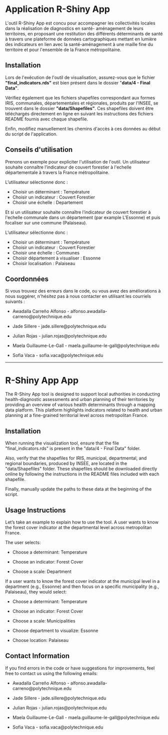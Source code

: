 # Application R-Shiny App

L'outil R-Shiny App est concu pour accompagner les collectivités locales dans la réalisation de diagnostics en santé- aménagement de leurs territoires, en proposant une restitution des différents déterminants de santé à travers une plateforme de données cartographiques mettant en lumière des indicateurs en lien avec la santé-aménagement à une maille fine du territoire et pour l'ensemble de la France métropolitaine.

## Installation

Lors de l'exécution de l'outil de visualisation, assurez-vous que le fichier **"final_indicators.rds"** est bien présent dans le dossier "**data/4 - Final Data"**.

Vérifiez également que les fichiers shapefiles correspondant aux formes IRIS, communales, départementales et régionales, produits par l'INSEE, se trouvent dans le dossier **"data/Shapefiles"**. Ces shapefiles doivent être téléchargés directement en ligne en suivant les instructions des fichiers README fournis avec chaque shapefile.

Enfin, modifiez manuellement les chemins d'accès à ces données au début du script de l'application.

## Conseils d'utilisation

Prenons un exemple pour expliciter l'utilisation de l'outil. Un utilisateur souhaite connaître l’indicateur de couvert forestier à l'echelle départementale à travers la France métropolitaine.

L’utilisateur sélectionne donc :

-   Choisir un déterminant : Température
-   Choisir un indicateur : Couvert Forestier
-   Choisir une échelle : Departement

Et si un utilisateur souhaite connaître l’indicateur de couvert forestier à l'echelle communale dans un département (par example L'Essonne) et puis focaliser sur une commune (Palaiseau).

L’utilisateur sélectionne donc :

-   Choisir un déterminant : Température
-   Choisir un indicateur : Couvert Forestier
-   Choisir une échelle : Communes
-   Choisir département à visualiser : Essonne
-   Choisir localisation : Palaiseau

## Coordonnées

Si vous trouvez des erreurs dans le code, ou vous avez des améliorations à nous suggérer, n'hésitez pas à nous contacter en utilisant les courriels suivants :

-   Awadalla Carreño Alfonso - alfonso.awadalla-carreno\@polytechnique.edu

-   Jade Sillere - jade.sillere\@polytechnique.edu

-   Julian Rojas - julian.rojas\@polytechnique.edu

-   Maela Guillaume-Le-Gall - maela.guillaume-le-gall\@polytechnique.edu

-   Sofia Vaca - sofia.vaca\@polytechnique.edu

------------------------------------------------------------------------

# R-Shiny App App

The R-Shiny App tool is designed to support local authorities in conducting health-diagnostic assessments and urban planning of their territories by providing an overview of various health determinants through a mapping data platform. This platform highlights indicators related to health and urban planning at a fine-grained territorial level across metropolitan France.

## Installation

When running the visualization tool, ensure that the file "final_indicators.rds" is present in the "data/4 - Final Data" folder.

Also, verify that the shapefiles for IRIS, municipal, departmental, and regional boundaries, produced by INSEE, are located in the "data/Shapefiles" folder. These shapefiles should be downloaded directly online by following the instructions in the README files included with each shapefile.

Finally, manually update the paths to these data at the beginning of the script.

## Usage Instructions

Let’s take an example to explain how to use the tool. A user wants to know the forest cover indicator at the departmental level across metropolitan France.

The user selects:

-   Choose a determinant: Temperature

-   Choose an indicator: Forest Cover

-   Choose a scale: Department

If a user wants to know the forest cover indicator at the municipal level in a department (e.g., Essonne) and then focus on a specific municipality (e.g., Palaiseau), they would select:

-   Choose a determinant: Temperature

-   Choose an indicator: Forest Cover

-   Choose a scale: Municipalities

-   Choose department to visualize: Essonne

-   Choose location: Palaiseau

## Contact Information

If you find errors in the code or have suggestions for improvements, feel free to contact us using the following emails:

-   Awadalla Carreño Alfonso - alfonso.awadalla-carreno\@polytechnique.edu

-   Jade Sillere - jade.sillere\@polytechnique.edu

-   Julian Rojas - julian.rojas\@polytechnique.edu

-   Maela Guillaume-Le-Gall - maela.guillaume-le-gall\@polytechnique.edu

-   Sofia Vaca - sofia.vaca\@polytechnique.edu
